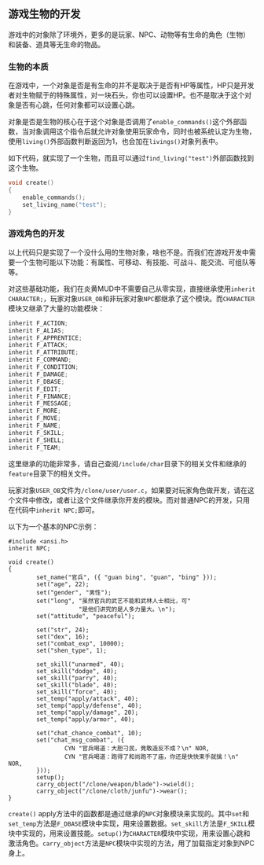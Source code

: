 ## 游戏生物的开发

游戏中的对象除了环境外，更多的是玩家、NPC、动物等有生命的角色（生物）和装备、道具等无生命的物品。

### 生物的本质

在游戏中，一个对象是否是有生命的并不是取决于是否有HP等属性，HP只是开发者对生物赋于的特殊属性，对一块石头，你也可以设置HP。也不是取决于这个对象是否有心跳，任何对象都可以设置心跳。

对象是否是生物的核心在于这个对象是否调用了`enable_commands()`这个外部函数，当对象调用这个指令后就允许对象使用玩家命令，同时也被系统认定为生物，使用`living()`外部函数判断返回为1，也会加在`livings()`对象列表中。

如下代码，就实现了一个生物，而且可以通过`find_living("test")`外部函数找到这个生物。

```c
void create()
{
    enable_commands();
    set_living_name("test");
}
```

### 游戏角色的开发

以上代码只是实现了一个没什么用的生物对象，啥也不是。而我们在游戏开发中需要一个生物可能以下功能：有属性、可移动、有技能、可战斗、能交流、可组队等等。

对这些基础功能，我们在炎黄MUD中不需要自己从零实现，直接继承使用`inherit CHARACTER;`，玩家对象`USER_OB`和非玩家对象`NPC`都继承了这个模块。而`CHARACTER`模块又继承了大量的功能模块：

```c
inherit F_ACTION;
inherit F_ALIAS;
inherit F_APPRENTICE;
inherit F_ATTACK;
inherit F_ATTRIBUTE;
inherit F_COMMAND;
inherit F_CONDITION;
inherit F_DAMAGE;
inherit F_DBASE;
inherit F_EDIT;
inherit F_FINANCE;
inherit F_MESSAGE;
inherit F_MORE;
inherit F_MOVE;
inherit F_NAME;
inherit F_SKILL;
inherit F_SHELL;
inherit F_TEAM;
```

这里继承的功能非常多，请自己查阅`/include/char`目录下的相关文件和继承的`feature`目录下的相关文件。

玩家对象`USER_OB`文件为`/clone/user/user.c`，如果要对玩家角色做开发，请在这个文件中修改，或者让这个文件继承你开发的模块。而对普通NPC的开发，只用在代码中`inherit NPC;`即可。

以下为一个基本的NPC示例：

```
#include <ansi.h>
inherit NPC;

void create()
{
        set_name("官兵", ({ "guan bing", "guan", "bing" }));
        set("age", 22);
        set("gender", "男性");
        set("long", "虽然官兵的武艺不能和武林人士相比，可"
                    "是他们讲究的是人多力量大。\n");
        set("attitude", "peaceful");

        set("str", 24);
        set("dex", 16);
        set("combat_exp", 10000);
        set("shen_type", 1);

        set_skill("unarmed", 40);
        set_skill("dodge", 40);
        set_skill("parry", 40);
        set_skill("blade", 40);
        set_skill("force", 40);
        set_temp("apply/attack", 40);
        set_temp("apply/defense", 40);
        set_temp("apply/damage", 20);
        set_temp("apply/armor", 40);

        set("chat_chance_combat", 10);
        set("chat_msg_combat", ({
                CYN "官兵喝道：大胆刁民，竟敢造反不成？\n" NOR,
                CYN "官兵喝道：跑得了和尚跑不了庙，你还是快快束手就擒！\n" NOR,
        }));
        setup();
        carry_object("/clone/weapon/blade")->wield();
        carry_object("/clone/cloth/junfu")->wear();
}
```

`create()` apply方法中的函数都是通过继承的`NPC`对象模块来实现的。其中`set`和`set_temp`方法是`F_DBASE`模块中实现，用来设置数据。`set_skill`方法是`F_SKILL`模块中实现的，用来设置技能。`setup()`为`CHARACTER`模块中实现，用来设置心跳和激活角色。`carry_object`方法是`NPC`模块中实现的方法，用了加载指定对象到NPC身上。
